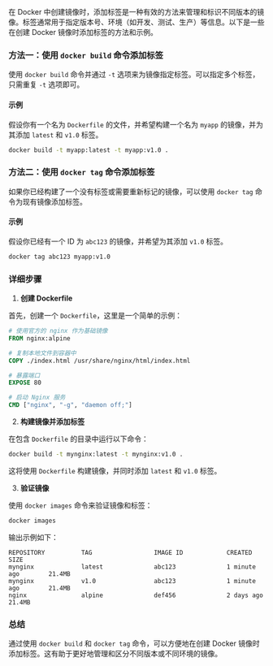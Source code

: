 在 Docker 中创建镜像时，添加标签是一种有效的方法来管理和标识不同版本的镜像。标签通常用于指定版本号、环境（如开发、测试、生产）等信息。以下是一些在创建 Docker 镜像时添加标签的方法和示例。

### 方法一：使用 `docker build` 命令添加标签

使用 `docker build` 命令并通过 `-t` 选项来为镜像指定标签。可以指定多个标签，只需重复 `-t` 选项即可。

#### 示例

假设你有一个名为 `Dockerfile` 的文件，并希望构建一个名为 `myapp` 的镜像，并为其添加 `latest` 和 `v1.0` 标签。

```sh
docker build -t myapp:latest -t myapp:v1.0 .
```

### 方法二：使用 `docker tag` 命令添加标签

如果你已经构建了一个没有标签或需要重新标记的镜像，可以使用 `docker tag` 命令为现有镜像添加标签。

#### 示例

假设你已经有一个 ID 为 `abc123` 的镜像，并希望为其添加 `v1.0` 标签。

```sh
docker tag abc123 myapp:v1.0
```

### 详细步骤

1. **创建 Dockerfile**

首先，创建一个 `Dockerfile`，这里是一个简单的示例：

```Dockerfile
# 使用官方的 nginx 作为基础镜像
FROM nginx:alpine

# 复制本地文件到容器中
COPY ./index.html /usr/share/nginx/html/index.html

# 暴露端口
EXPOSE 80

# 启动 Nginx 服务
CMD ["nginx", "-g", "daemon off;"]
```

2. **构建镜像并添加标签**

在包含 `Dockerfile` 的目录中运行以下命令：

```sh
docker build -t mynginx:latest -t mynginx:v1.0 .
```

这将使用 `Dockerfile` 构建镜像，并同时添加 `latest` 和 `v1.0` 标签。

3. **验证镜像**

使用 `docker images` 命令来验证镜像和标签：

```sh
docker images
```

输出示例如下：

```plaintext
REPOSITORY          TAG                 IMAGE ID            CREATED             SIZE
mynginx             latest              abc123              1 minute ago        21.4MB
mynginx             v1.0                abc123              1 minute ago        21.4MB
nginx               alpine              def456              2 days ago          21.4MB
```

### 总结

通过使用 `docker build` 和 `docker tag` 命令，可以方便地在创建 Docker 镜像时添加标签。这有助于更好地管理和区分不同版本或不同环境的镜像。